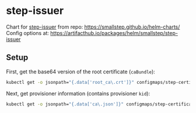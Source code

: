 # step-issuer
Chart for [step-issuer](https://github.com/smallstep/step-issuer) from repo: https://smallstep.github.io/helm-charts/
Config options at: https://artifacthub.io/packages/helm/smallstep/step-issuer

## Setup
First, get the base64 version of the root certificate (`caBundle`):
```sh
kubectl get -o jsonpath="{.data['root_ca\.crt']}" configmaps/step-certificates-certs | base64
```

Next, get provisioner information (contains provisioner `kid`):
```sh
kubectl get -o jsonpath="{.data['ca\.json']}" configmaps/step-certificates-config | jq .authority.provisioners
```